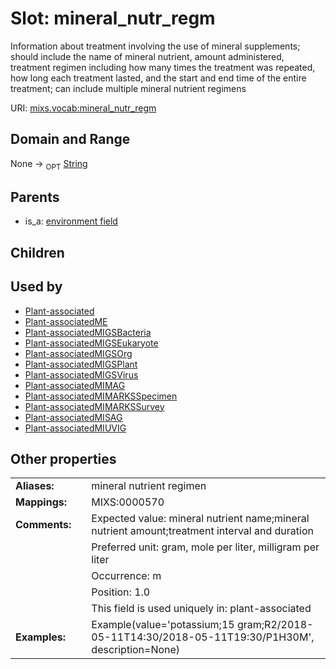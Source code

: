 
# Slot: mineral_nutr_regm


Information about treatment involving the use of mineral supplements; should include the name of mineral nutrient, amount administered, treatment regimen including how many times the treatment was repeated, how long each treatment lasted, and the start and end time of the entire treatment; can include multiple mineral nutrient regimens

URI: [mixs.vocab:mineral_nutr_regm](https://w3id.org/mixs/vocab/mineral_nutr_regm)


## Domain and Range

None ->  <sub>OPT</sub> [String](types/String.md)

## Parents

 *  is_a: [environment field](environment_field.md)

## Children


## Used by

 * [Plant-associated](Plant-associated.md)
 * [Plant-associatedME](Plant-associatedME.md)
 * [Plant-associatedMIGSBacteria](Plant-associatedMIGSBacteria.md)
 * [Plant-associatedMIGSEukaryote](Plant-associatedMIGSEukaryote.md)
 * [Plant-associatedMIGSOrg](Plant-associatedMIGSOrg.md)
 * [Plant-associatedMIGSPlant](Plant-associatedMIGSPlant.md)
 * [Plant-associatedMIGSVirus](Plant-associatedMIGSVirus.md)
 * [Plant-associatedMIMAG](Plant-associatedMIMAG.md)
 * [Plant-associatedMIMARKSSpecimen](Plant-associatedMIMARKSSpecimen.md)
 * [Plant-associatedMIMARKSSurvey](Plant-associatedMIMARKSSurvey.md)
 * [Plant-associatedMISAG](Plant-associatedMISAG.md)
 * [Plant-associatedMIUVIG](Plant-associatedMIUVIG.md)

## Other properties

|  |  |  |
| --- | --- | --- |
| **Aliases:** | | mineral nutrient regimen |
| **Mappings:** | | MIXS:0000570 |
| **Comments:** | | Expected value: mineral nutrient name;mineral nutrient amount;treatment interval and duration |
|  | | Preferred unit: gram, mole per liter, milligram per liter |
|  | | Occurrence: m |
|  | | Position: 1.0 |
|  | | This field is used uniquely in: plant-associated |
| **Examples:** | | Example(value='potassium;15 gram;R2/2018-05-11T14:30/2018-05-11T19:30/P1H30M', description=None) |

